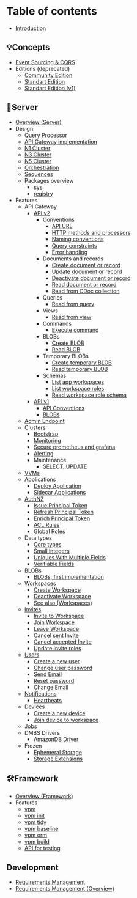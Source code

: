 # Table of contents

- [Introduction](README.md)

## 💡Concepts

- [Event Sourcing & CQRS](concepts/evsrc/README.md)
- Editions (deprecated)
  - [Community Edition](concepts/editions/ce.md)
  - [Standart Edition](concepts/editions/se.md)
  - [Standart Edition (v1)](concepts/editions/se1.md)

## 🚀Server

- [Overview (Server)](server/README.md)
- Design
  - [Query Processor](server/design/qp.md)
  - [API Gateway implementation](server/design/agw.md)
  - [N1 Cluster](server/design/c2.n1.md)
  - [N3 Cluster](server/design/c2.n3.md)
  - [N5 Cluster](server/design/c2.n5.md)
  - [Orchestration](server/design/orch.md)
  - [Sequences](server/design/sequences.md)
  - Packages overview
    - [sys](server/design/pkgsys.md)
    - [registry](server/design/pkgregistry.md)
- Features  
  - API Gateway
    - [API v2](server/apiv2/README.md)
      - Conventions
        - [API URL](server/apiv2/api-url.md)
        - [HTTP methods and processors](server/apiv2/http-methods-and-processors.md)
        - [Naming conventions](server/apiv2/naming-conventions.md)
        - [Query constraints](server/apiv2/query-constraints.md)
        - [Error handling](server/apiv2/errors.md)
      - Documents and records  
        - [Create document or record](server/apiv2/create-doc.md)
        - [Update document or record](server/apiv2/update-doc.md)
        - [Deactivate document or record](server/apiv2/deactivate-doc.md)
        - [Read document or record](server/apiv2/read-doc.md)
        - [Read from CDoc collection](server/apiv2/read-cdocs.md)
      - Queries
        - [Read from query](server/apiv2/read-from-query.md)
      - Views
        - [Read from view](server/apiv2/read-from-view.md)
      - Commands
        - [Execute command](server/apiv2/execute-command.md)
      - BLOBs
        - [Create BLOB](server/apiv2/create-blob.md)
        - [Read BLOB](server/apiv2/read-blob.md)
      - Temporary BLOBs
        - [Create temporary BLOB](server/apiv2/create-tblob.md)
        - [Read temporary BLOB](server/apiv2/read-tblob.md)
      - Schemas
        - [List app workspaces](server/apiv2/list-app-workspaces.md)
        - [List workspace roles](server/apiv2/list-ws-roles.md)
        - [Read workspace role schema](server/apiv2/read-ws-role-schema.md)
    - [API v1](server/api-gateway.md)
      - [API Conventions](server/api-conventions.md)
      - [BLOBs](server/blobs/blobs0.md)
  - [Admin Endpoint](server/admin-endpoint.md)
  - [Clusters](server/clusters/README.md)
    - [Bootstrap](server/clusters/bootstrap.md)
    - [Monitoring](server/mon.md)
    - [Secure prometheus and grafana](server/secure-prometheus-grafana.md)
    - [Alerting](server/alerting.md)
    - Maintenance
      - [SELECT, UPDATE](server/clusters/select-update.md)
  - [VVMs](server/vvms/README.md)
  - Applications
    - [Deploy Application](server/apps/deploy-app.md)
    - [Sidecar Applications](server/sidecarapps.md)
  - [AuthNZ](server/authnz/README.md)
    - [Issue Principal Token](server/authnz/login.md)
    - [Refresh Principal Token](server/authnz/refresh.md)
    - [Enrich Principal Token](server/authnz/enrich-token.md)
    - [ACL Rules](server/authnz/aclrules.md)
    - [Global Roles](server/authnz/groles.md)
  - Data types
    - [Core types](server/vsql/types.md)
    - [Small integers](server/vsql/types-small.md)
    - [Uniques With Multiple Fields](server/vsql/uniques-multi.md)
    - [Verifiable Fields](server/vsql/ver-fields.md)
  - [BLOBs](server/blobs/blobs.md)
    - [BLOBs, first implementation](server/blobs/blobs0.md)
  - [Workspaces](server/workspaces/README.md)
    - [Create Workspace](server/workspaces/create-workspace-v2.md)
    - [Deactivate Workspace](server/workspaces/deactivate-workspace.md)
    - [See also (Workspaces)](server/workspaces/workspaces-seealso.md)
  - [Invites](server/invites/invites.md)
    - [Invite to Workspace](server/invites/invite-to-ws.md)
    - [Join Workspace](server/invites/join-ws.md)
    - [Leave Workspace](server/invites/leave-ws.md)
    - [Cancel sent Invite](server/invites/cancel-sent-invite.md)
    - [Cancel accepted Invite](server/invites/cancel-accepted-invite.md)
    - [Update Invite roles](server/invites/update-invite-roles.md)
  - [Users](server/users/users.md)
    - [Create a new user](server/apiv2/create-user.md)
    - [Change user password](server/apiv2/change-password.md)
    - [Send Email](server/users/send_email.md)
    - [Reset password](server/users/reset-password.md)
    - [Change Email](server/users/change-email.md)
  - [Notifications](server/n10n/n10n.md)
    - [Heartbeats](server/n10n/heartbeats.md)
  - Devices
    - [Create a new device](server/devices/create-device.md)
    - [Join device to workspace](server/devices/join-device.md)
  - [Jobs](server/jobs.md)
  - DMBS Drivers
    - [AmazonDB Driver](server/amazondb-driver.md)
  - Frozen
    - [Ephemeral Storage](server/ephemeral-storage.md)
    - [Storage Extensions](server/storage-extensions.md)

## 🛠️Framework

- [Overview (Framework)](framework/README.md)
- Features
  - [vpm](framework/vpm/README.md)
  - [vpm init](framework/vpm/init.md)
  - [vpm tidy](framework/vpm/tidy.md)
  - [vpm baseline](framework/vpm/baseline.md)
  - [vpm orm](framework/vpm/orm.md)
  - [vpm build](framework/vpm/build.md)
  - [API for testing](framework/api-testing.md)

## Development

- [Requirements Management](reqman/README.md)
- [Requirements Management (Overview)](reqman/reqs-overview.md)
